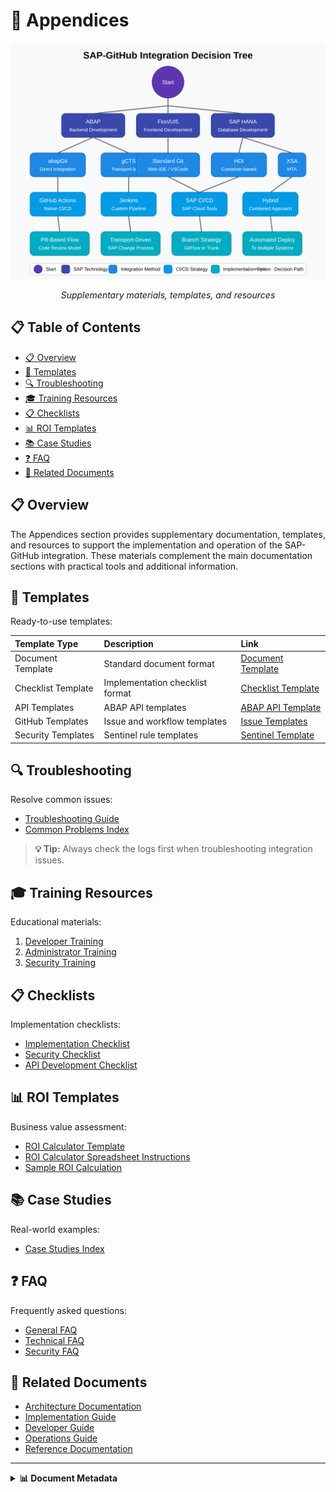 # 📑 Appendices

<div align="center">
  
  <img src="../../assets/images/flows/integration-decision-tree.svg" alt="Appendices Overview" width="700">
  
  *Supplementary materials, templates, and resources*
</div>

## 📋 Table of Contents

- [📋 Overview](#-overview)
- [📝 Templates](#-templates)
- [🔍 Troubleshooting](#-troubleshooting)
- [🎓 Training Resources](#-training-resources)
- [📋 Checklists](#-checklists)
- [📊 ROI Templates](#-roi-templates)
- [📚 Case Studies](#-case-studies)
- [❓ FAQ](#-faq)
- [🔗 Related Documents](#-related-documents)

## 📋 Overview

The Appendices section provides supplementary documentation, templates, and resources to support the implementation and operation of the SAP-GitHub integration. These materials complement the main documentation sections with practical tools and additional information.

## 📝 Templates

Ready-to-use templates:

| Template Type | Description | Link |
|:--------------|:------------|:-----|
| Document Template | Standard document format | [Document Template](./templates/document-template.md) |
| Checklist Template | Implementation checklist format | [Checklist Template](./templates/checklist-template.md) |
| API Templates | ABAP API templates | [ABAP API Template](./templates/api/abap-api-template.abap) |
| GitHub Templates | Issue and workflow templates | [Issue Templates](./templates/github/issue-templates) |
| Security Templates | Sentinel rule templates | [Sentinel Template](./templates/security/sentinel-rule-template.yaml) |

## 🔍 Troubleshooting

Resolve common issues:

- [Troubleshooting Guide](./support/troubleshooting-guide.md)
- [Common Problems Index](./troubleshooting/index.md)

> **💡 Tip:** Always check the logs first when troubleshooting integration issues.

## 🎓 Training Resources

Educational materials:

1. [Developer Training](./training/index.md)
2. [Administrator Training](./training/index.md)
3. [Security Training](./training/index.md)

## 📋 Checklists

Implementation checklists:

- [Implementation Checklist](./implementation-checklist.md)
- [Security Checklist](./best-practices/security-best-practices.md)
- [API Development Checklist](./best-practices/api-development.md)

## 📊 ROI Templates

Business value assessment:

- [ROI Calculator Template](./roi-templates.md)
- [ROI Calculator Spreadsheet Instructions](./templates/roi/roi-calculator-spreadsheet-instructions.md)
- [Sample ROI Calculation](./templates/roi/sample-roi-calculation.md)

## 📚 Case Studies

Real-world examples:

- [Case Studies Index](./case-studies/index.md)

## ❓ FAQ

Frequently asked questions:

- [General FAQ](./faq.md)
- [Technical FAQ](./faq.md)
- [Security FAQ](./faq.md)

## 🔗 Related Documents

- [Architecture Documentation](../1-architecture/README.md)
- [Implementation Guide](../2-implementation-guide/README.md)
- [Developer Guide](../3-developer-guide/README.md)
- [Operations Guide](../4-operations-guide/README.md)
- [Reference Documentation](../5-reference/README.md)

---

<details>
<summary><strong>📊 Document Metadata</strong></summary>

- **Last Updated:** 2025-04-07
- **Author:** SAP-GitHub Integration Team
- **Version:** 1.0.0
- **Status:** Published
</details>